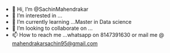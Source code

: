 - 👋 Hi, I’m @SachinMahendrakar
- 👀 I’m interested in ... 
- 🌱 I’m currently learning ...Master in Data science 
- 💞️ I’m looking to collaborate on ...
- 📫 How to reach me ...whatsapp on 8147391630 or mail me @ mahendrakarsachin95@gmail.com

<!---
SachinMahendrakar/SachinMahendrakar is a ✨ special ✨ repository because its `README.md` (this file) appears on your GitHub profile.
You can click the Preview link to take a look at your changes.
--->
